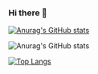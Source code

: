 ### Hi there 👋

[![Anurag's GitHub stats](https://github-readme-stats.vercel.app/api?username=qalimero)](https://github.com/qalimero/github-readme-stats)

![Anurag's GitHub stats](https://github-readme-stats.vercel.app/api?username=qalimero&hide=contribs,prs)

[![Top Langs](https://github-readme-stats.vercel.app/api/top-langs/?username=qalimero)](https://github.com/qalimero/github-readme-stats)


